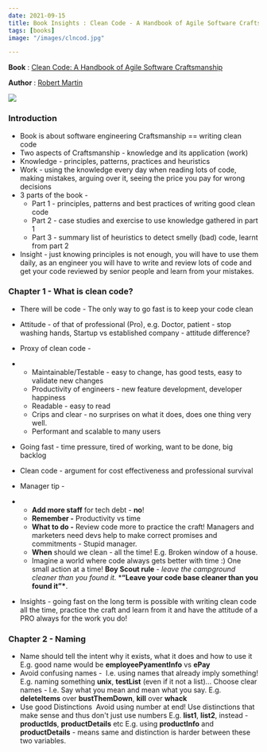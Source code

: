 ```yaml
---
date: 2021-09-15
title: Book Insights : Clean Code - A Handbook of Agile Software Craftsmanship
tags: [books]
image: "/images/clncod.jpg"

---
```

**Book** : [Clean Code: A Handbook of Agile Software Craftsmanship](https://www.amazon.in/Clean-Code-Robert-C-Martin/dp/8131773388#customerReviews)

**Author** : [Robert Martin](https://en.wikipedia.org/wiki/Robert_C._Martin)

![](/images/clncod.jpg)

### Introduction

- Book is about software engineering Craftsmanship == writing clean code
- Two aspects of Craftsmanship - knowledge and its application (work)
- Knowledge - principles, patterns, practices and heuristics
- Work - using the knowledge every day when reading lots of code, making mistakes, arguing over it, seeing the price you pay for wrong decisions
- 3 parts of the book - 
  - Part 1 - principles, patterns and best practices of writing good clean code
  - Part 2 - case studies and exercise to use knowledge gathered in part 1
  - Part 3 - summary list of heuristics to detect smelly (bad) code, learnt from part 2
- Insight - just knowing principles is not enough, you will have to use them daily, as an engineer you will have to write and review lots of code and get your code reviewed by senior people and learn from your mistakes.

### Chapter 1 - What is clean code? 

- There will be code - The only way to go fast is to keep your code clean

- Attitude - of that of professional (Pro), e.g. Doctor, patient - stop washing hands, Startup vs established company - attitude difference?

- Proxy of clean code - 

- - Maintainable/Testable - easy to change, has good tests, easy to validate new changes
  - Productivity of engineers - new feature development, developer happiness 
  - Readable - easy to read
  - Crips and clear - no surprises on what it does, does one thing very well.
  - Performant and scalable to many users

- Going fast - time pressure, tired of working, want to be done, big backlog

- Clean code - argument for cost effectiveness and professional survival

- Manager tip - 

- - **Add more staff** for tech debt - **no**!
  - **Remember -** Productivity vs time
  - **What to do -** Review code more to practice the craft! Managers and marketers need devs help to make correct promises and commitments - Stupid manager.
  - **When** should we clean - all the time! E.g. Broken window of a house.
  - Imagine a world where code always gets better with time :) One small action at a time! **Boy Scout rule** - *leave the campground cleaner than you found it.* 
     		***“Leave your code base cleaner than you found it”\***.

- Insights - going fast on the long term is possible with writing clean code all the time, practice the craft and learn from it and have the attitude of a PRO always for the work you do!

### Chapter 2 - Naming

- Name should tell the intent why it exists, what it does and how to use it E.g. good name would be **employeePyamentInfo** vs **ePay**
- Avoid confusing names -  I.e. using names that already imply something! E.g. naming something **unix**, **testList** (even if it not a list)... 
  Choose clear names - I.e. Say what you mean and mean what you say. E.g. **deleteItems** over **bustThemDown**, **kill** over **whack**
- Use good Distinctions  Avoid using number at end! Use distinctions that make sense and thus don't just use numbers
  E.g. **list1**, **list2**, instead - **productIds**, **productDetails** etc
  E.g. using **productInfo** and **productDetails** - means same and distinction is harder between these two variables.